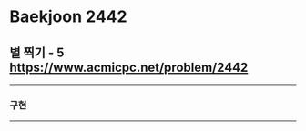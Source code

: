 Baekjoon 2442
=============
별 찍기 - 5  <https://www.acmicpc.net/problem/2442>
---------------
- - -
### 구현
- - -
